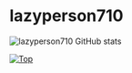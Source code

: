 # lazyperson710
![lazyperson710 GitHub stats](https://github-readme-stats.vercel.app/api?username=lazyperson710&count_private=true&show_icons=true&theme=dracula)


[![Top](https://github-readme-stats.vercel.app/api/top-langs/?username=lazyperson710&layout=compact&theme=dracula)](https://github.com/anuraghazra/github-readme-stats)

